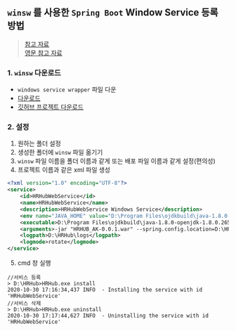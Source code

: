 ## `winsw` 를 사용한 `Spring Boot` Window Service 등록 방법
> [참고 자료](https://m.blog.naver.com/PostView.naver?isHttpsRedirect=true&blogId=jang_delay&logNo=222131244354) <br>
> [영문 참고 자료](https://eric-ndirangu.medium.com/deploying-a-springboot-application-jar-as-a-windows-service-using-winsw-75314f21d667)

### 1. `winsw` 다운로드
- `windows service wrapper` 파일 다운
- [다운로드](https://repo.jenkins-ci.org/releases/com/sun/winsw/winsw/)
- [깃허브 프로젝트 다운로드](https://github.com/winsw/winsw/releases)

### 2. 설정
1. 원하는 폴더 설정
2. 생성한 폴더에 `winsw` 파일 옮기기
3. `winsw` 파일 이름을 폴더 이름과 같게 또는 배포 파일 이름과 같게 설정(편의성)
4. 프로젝트 이름과 같은 xml 파일 생성


```xml
<?xml version="1.0" encoding="UTF-8"?>
<service>
    <id>HRHubWebService</id>
    <name>HRHubWebService</name>
    <description>HRHubWebService Windows Service</description>
    <env name="JAVA_HOME" value="D:\Program Files\ojdkbuild\java-1.8.0-openjdk-1.8.0.265-1"/>
    <executable>D:\Program Files\ojdkbuild\java-1.8.0-openjdk-1.8.0.265-1\bin\java</executable>
    <arguments>-jar "HRHUB_AK-0.0.1.war" --spring.config.location=D:\HRHub\application.properties</arguments>
    <logpath>D:\HRHub\logs</logpath>
    <logmode>rotate</logmode>
</service>
```

5. cmd 창 실행
```shell
//서비스 등록
> D:\HRHub>HRHub.exe install
2020-10-30 17:16:34,437 INFO  - Installing the service with id 'HRHubWebService'
//서비스 삭제
> D:\HRHub>HRHub.exe uninstall
2020-10-30 17:17:44,627 INFO  - Uninstalling the service with id 'HRHubWebService'
```
